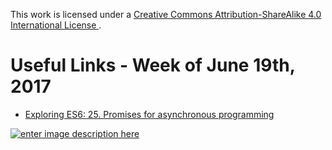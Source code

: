 This work is licensed under a [Creative Commons Attribution-ShareAlike 4.0 International License ](http://creativecommons.org/licenses/by-sa/4.0/).

Useful Links - Week of June 19th, 2017
======

- [Exploring ES6: 25. Promises for asynchronous programming](http://exploringjs.com/es6/ch_promises.html)

[![enter image description here](https://i.creativecommons.org/l/by-sa/4.0/80x15.png) ](http://creativecommons.org/licenses/by-sa/4.0/)
